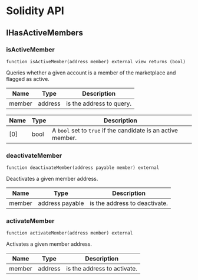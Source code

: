 # Solidity API

## IHasActiveMembers

### isActiveMember

```solidity
function isActiveMember(address member) external view returns (bool)
```

Queries whether a given account is a member of the marketplace and flagged as active.

| Name | Type | Description |
| ---- | ---- | ----------- |
| member | address | is the address to query. |

| Name | Type | Description |
| ---- | ---- | ----------- |
| [0] | bool | A `bool` set to `true` if the candidate is an active member. |

### deactivateMember

```solidity
function deactivateMember(address payable member) external
```

Deactivates a given member address.

| Name | Type | Description |
| ---- | ---- | ----------- |
| member | address payable | is the address to deactivate. |

### activateMember

```solidity
function activateMember(address member) external
```

Activates a given member address.

| Name | Type | Description |
| ---- | ---- | ----------- |
| member | address | is the address to activate. |

